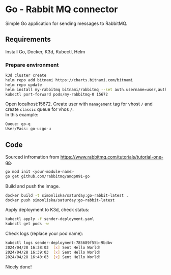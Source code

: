 # Go - Rabbit MQ connector
Simple Go application for sending messages to RabbitMQ.
## Requirements
Install Go, Docker, K3d, Kubectl, Helm
### Prepare environment 
```sh 
k3d cluster create
helm repo add bitnami https://charts.bitnami.com/bitnami
helm repo update
helm install my-rabbitmq bitnami/rabbitmq --set auth.username=user,auth.password=PASSWORD
kubectl port-forward pods/my-rabbitmq-0 15672
```
Open localhost:15672. Create user with `management` tag for vhost `/` and create `classic` queue for vhos `/`.  
In this example:  
```sh
Queue: go-q  
User/Pass: go-u:go-u
```
## Code
Sourced infromation from https://www.rabbitmq.com/tutorials/tutorial-one-go.
```sh
go mod init <your-module-name>
go get github.com/rabbitmq/amqp091-go
```
Build and push the image.  
```sh
docker build -t simonliska/saturday:go-rabbit-latest .
docker push simonliska/saturday:go-rabbit-latest
```
Apply deployment to K3d, check status:
```sh 
kubectl apply -f sender-deployment.yaml
kubectl get pods -w
```
Check logs (replace your pod name):
```sh 
kubectl logs sender-deployment-785689f55b-9bdbv
2024/04/28 16:38:03  [x] Sent Hello World!
2024/04/28 16:39:03  [x] Sent Hello World!
2024/04/28 16:40:03  [x] Sent Hello World!
```
Nicely done!